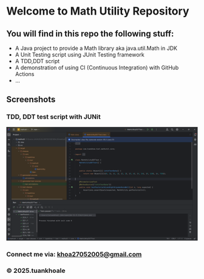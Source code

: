 # Welcome to Math Utility Repository

## You will find in this repo the following stuff:

* A Java project to provide a Math library aka java.util.Math in JDK 
* A Unit Testing script using JUnit Testing framework 
* A TDD,DDT script 
* A demonstration of using CI (Continuous Integration) with GitHub Actions 
* ...

## Screenshots
### TDD, DDT test script with JUNit
![TDD DDT test script](https://github.com/tuankhoale/mathutil/blob/main/screenshots/TDD_DDT%20withJUnit.png)

### Connect me via: khoa27052005@gmail.com

### &#169; 2025.tuankhoale 